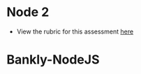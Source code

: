 # Node 2

- View the rubric for this assessment [here](https://storage.googleapis.com/hatchways.appspot.com/employers/springboard/student_rubrics/Node%202%20-%20Student%20Guide.pdf)
# Bankly-NodeJS
